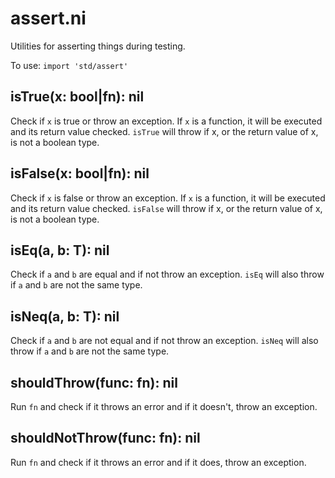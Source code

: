 # assert.ni

Utilities for asserting things during testing.

To use: `import 'std/assert'`

## isTrue(x: bool|fn): nil

Check if `x` is true or throw an exception. If `x` is a function, it will be executed and its
return value checked. `isTrue` will throw if x, or the return value of x, is not a boolean type.

## isFalse(x: bool|fn): nil

Check if `x` is false or throw an exception. If `x` is a function, it will be executed and its
return value checked. `isFalse` will throw if x, or the return value of x, is not a boolean type.

## isEq(a, b: T): nil

Check if `a` and `b` are equal and if not throw an exception. `isEq` will also throw if `a` and
`b` are not the same type.

## isNeq(a, b: T): nil

Check if `a` and `b` are not equal and if not throw an exception. `isNeq` will also throw if `a`
and `b` are not the same type.

## shouldThrow(func: fn): nil

Run `fn` and check if it throws an error and if it doesn't, throw an exception.

## shouldNotThrow(func: fn): nil

Run `fn` and check if it throws an error and if it does, throw an exception.
